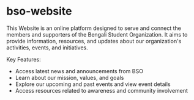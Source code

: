 # bso-website

This Website is an online platform designed to serve and connect the members and supporters of the Bengali Student Organization. It aims to provide information, resources, and updates about our organization's activities, events, and initiatives.

Key Features:

* Access latest news and announcements from BSO
* Learn about our mission, values, and goals
* Explore our upcoming and past events and view event details
* Access resources related to awareness and community involvement
